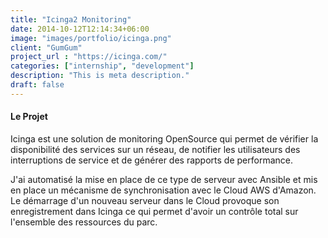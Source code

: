 ```yaml
---
title: "Icinga2 Monitoring"
date: 2014-10-12T12:14:34+06:00
image: "images/portfolio/icinga.png"
client: "GumGum"
project_url : "https://icinga.com/"
categories: ["internship", "development"]
description: "This is meta description."
draft: false
---
```


#### Le Projet

Icinga est une solution de monitoring OpenSource qui permet de vérifier la disponibilité des services sur un réseau, de notifier les utilisateurs des interruptions de service et de générer des rapports de performance.

J'ai automatisé la mise en place de ce type de serveur avec Ansible et mis en place un mécanisme de synchronisation avec le Cloud AWS d'Amazon. Le démarrage d'un nouveau serveur dans le Cloud provoque son enregistrement dans Icinga ce qui permet d'avoir un contrôle total sur l'ensemble des ressources du parc.


